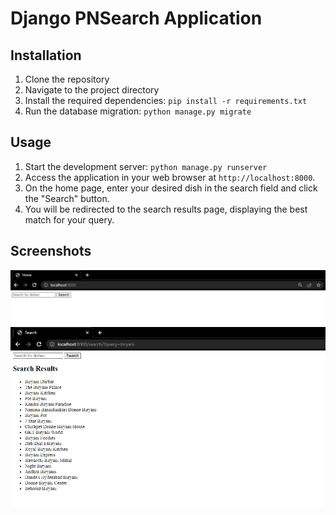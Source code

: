 # Django PNSearch Application

## Installation

1. Clone the repository
2. Navigate to the project directory
3. Install the required dependencies: `pip install -r requirements.txt`
4. Run the database migration: `python manage.py migrate`

## Usage

1. Start the development server: `python manage.py runserver`
2. Access the application in your web browser at `http://localhost:8000`.
3. On the home page, enter your desired dish in the search field and click the "Search" button.
4. You will be redirected to the search results page, displaying the best match for your query.

## Screenshots

![Home Page](homePage.png) ![Search Results](searchPage.png)